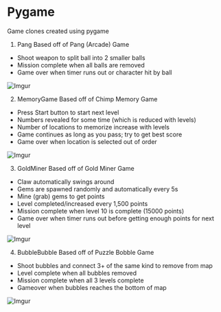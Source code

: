 # Pygame
Game clones created using pygame

1. Pang
Based off of Pang (Arcade) Game
- Shoot weapon to split ball into 2 smaller balls
- Mission complete when all balls are removed
- Game over when timer runs out or character hit by ball

![Imgur](https://i.imgur.com/6uZHC4D.gif)

2. MemoryGame
Based off of Chimp Memory Game
- Press Start button to start next level
- Numbers revealed for some time (which is reduced with levels)
- Number of locations to memorize increase with levels
- Game continues as long as you pass; try to get best score
- Game over when location is selected out of order

![Imgur](https://i.imgur.com/kzjjNxm.gif)

3. GoldMiner
Based off of Gold Miner Game
- Claw automatically swings around
- Gems are spawned randomly and automatically every 5s
- Mine (grab) gems to get points
- Level completed/increased every 1,500 points
- Mission complete when level 10 is complete (15000 points)
- Game over when timer runs out before getting enough points for next level

![Imgur](https://i.imgur.com/qQszPhV.gif)

4. BubbleBubble
Based off of Puzzle Bobble Game
- Shoot bubbles and connect 3+ of the same kind to remove from map
- Level complete when all bubbles removed
- Mission complete when all 3 levels complete
- Gameover when bubbles reaches the bottom of map

![Imgur](https://i.imgur.com/O0CScYQ.gif)
